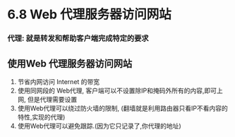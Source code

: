 # 6.8 Web 代理服务器访问网站

### 代理: 就是转发和帮助客户端完成特定的要求

## 使用Web 代理服务器访问网站

1. 节省内网访问 Internet 的带宽
2. 使用同网段的 Web代理, 客户端可以不设置除IP和掩码外所有的内容,即可上网, 但是代理需要设置
3. 使用Web代理可以绕过防火墙的限制, \(翻墙就是利用路由器只看IP不看内容的特性,实现的代理\)
4. 使用Web代理可以避免跟踪.\(因为它只记录了,你代理的地址\)

